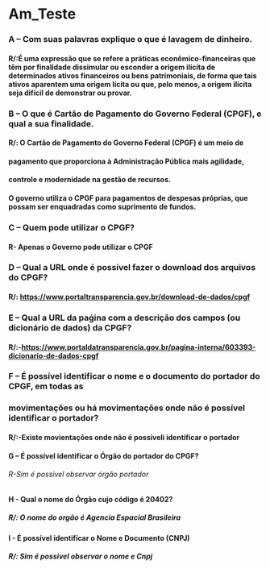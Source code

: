 # Am_Teste
### A – Com suas palavras explique o que é lavagem de dinheiro.
#### R/:É uma expressão que se refere a práticas econômico-financeiras que têm por finalidade dissimular ou esconder a origem ilícita de determinados ativos financeiros ou bens patrimoniais, de forma que tais ativos aparentem uma origem lícita ou que, pelo menos, a origem ilícita seja difícil de demonstrar ou provar. 
### B – O que é Cartão de Pagamento do Governo Federal (CPGF), e qual a sua finalidade.
#### R/: O Cartão de Pagamento do Governo Federal (CPGF) é um meio de
#### pagamento que proporciona à Administração Pública mais agilidade,
#### controle e modernidade na gestão de recursos.
#### O governo utiliza o CPGF para pagamentos de despesas próprias, que possam ser enquadradas como suprimento de fundos.
### C – Quem pode utilizar o CPGF?
#### R- Apenas o Governo pode utilizar o CPGF
### D – Qual a URL onde é possível fazer o download dos arquivos do CPGF?
#### R/:  <a> https://www.portaltransparencia.gov.br/download-de-dados/cpgf
### E – Qual a URL da paǵina com a descrição dos campos (ou dicionário de dados) da CPGF?
#### R/:-https://www.portaldatransparencia.gov.br/pagina-interna/603393-dicionario-de-dados-cpgf
### F – É possível identificar o nome e o documento do portador do CPGF, em todas as
### movimentações ou há movimentações onde não é possível identificar o portador?
#### R/:-Existe movientações onde não é possiveli identificar o portador
  <h4> G – É possível identificar o Órgão do portador do CPGF? </h4>
  <h6> R-Sim é possivel observar órgão portador </h6>
  <h4> H - Qual o nome do Órgão cujo código é 20402? </h4>
  <h5> R/: O nome do orgão é Agencia Espacial Brasileira </h5>
  <h4>I - É possível identificar o Nome e Documento (CNPJ) </h4>
  <h5> R/: Sim é possivel observar o nome e Cnpj</h5>
